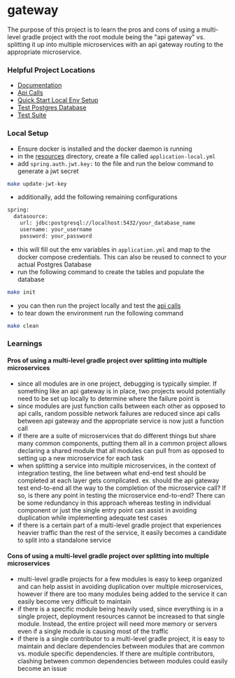 # gateway

The purpose of this project is to learn the pros and cons of using a multi-level gradle project with the root module
being the "api gateway" vs. splitting it up into multiple microservices with an api gateway routing to the appropriate
microservice.

### Helpful Project Locations

- [Documentation](documentation)
- [Api Calls](api-calls)
- [Quick Start Local Env Setup](Makefile)
- [Test Postgres Database](docker-compose.yml)
- [Test Suite](integration-test-module/src/test/java/com/kosmin)

### Local Setup

- Ensure docker is installed and the docker daemon is running
- in the [resources](api-gateway/src/main/resources) directory, create a file called `application-local.yml`
- add `spring.auth.jwt.key:` to the file and run the below command to generate a jwt secret

```bash
make update-jwt-key
```

- additionally, add the following remaining configurations

```bash
spring:
  datasource:
    url: jdbc:postgresql://localhost:5432/your_database_name
    username: your_username
    password: your_password
```

- this will fill out the env variables in `application.yml` and map to the docker compose credentials. This can also be
  reused to connect to your actual Postgres Database
- run the following command to create the tables and populate the database

```bash
make init
```

- you can then run the project locally and test the [api calls](api-calls)
- to tear down the environment run the following command

```bash
make clean
```

### Learnings

#### Pros of using a multi-level gradle project over splitting into multiple microservices

- since all modules are in one project, debugging is typically simpler. If something like an api gateway is in place,
  two projects would potentially need to be set up locally to determine where the failure point is
- since modules are just function calls between each other as opposed to api calls, random possible network failures are
  reduced since api calls between api gateway and the appropriate service is now just a function call
- if there are a suite of microservices that do different things but share many common components, putting them all in a
  common project allows declaring a shared module that all modules can pull from as opposed to setting up a new
  microservice for each task
- when splitting a service into multiple microservices, in the context of integration testing, the line between what
  end-end test should be completed at each layer gets complicated. ex. should the api gateway test end-to-end all the
  way to the completion of the microservice call? If so, is there any point in testing the microservice end-to-end?
  There can be some redundancy in this approach whereas testing in individual component or just the single entry point
  can assist in avoiding duplication while implementing adequate test cases
- if there is a certain part of a multi-level gradle project that experiences heavier traffic than the rest of the
  service, it easily becomes a candidate to split into a standalone service

#### Cons of using a multi-level gradle project over splitting into multiple microservices

- multi-level gradle projects for a few modules is easy to keep organized and can help assist in avoiding duplication
  over multiple microservices, however if there are too many modules being added to the service it can easily become
  very difficult to maintain
- if there is a specific module being heavily used, since everything is in a single project, deployment resources cannot
  be increased to that single module. Instead, the entire project will need more memory or servers even if a single
  module is causing most of the traffic
- if there is a single contributor to a multi-level gradle project, it is easy to maintain and declare dependencies
  between modules that are common vs. module specific dependencies. If there are multiple contributors, clashing between
  common dependencies between modules could easily become an issue
